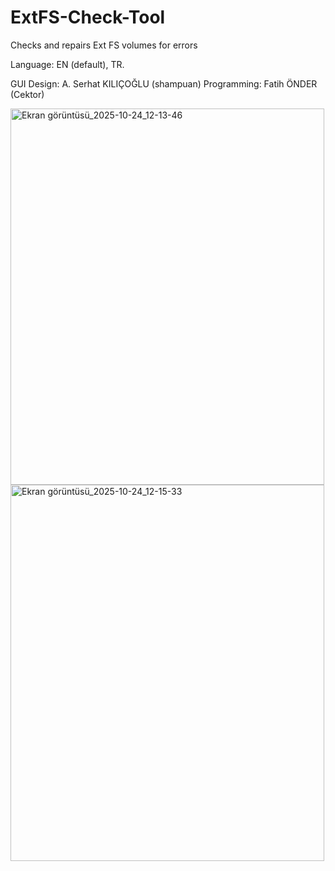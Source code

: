 # ExtFS-Check-Tool
Checks and repairs Ext FS volumes for errors

Language: EN (default), TR.

GUI Design: A. Serhat KILIÇOĞLU (shampuan)
Programming: Fatih ÖNDER (Cektor)

<img width="502" height="602" alt="Ekran görüntüsü_2025-10-24_12-13-46" src="https://github.com/user-attachments/assets/a0799feb-751c-4feb-930d-3e9e7815c556" />

<img width="502" height="602" alt="Ekran görüntüsü_2025-10-24_12-15-33" src="https://github.com/user-attachments/assets/4b5d5729-1092-4e1b-8ba2-37b74fb3f991" />

